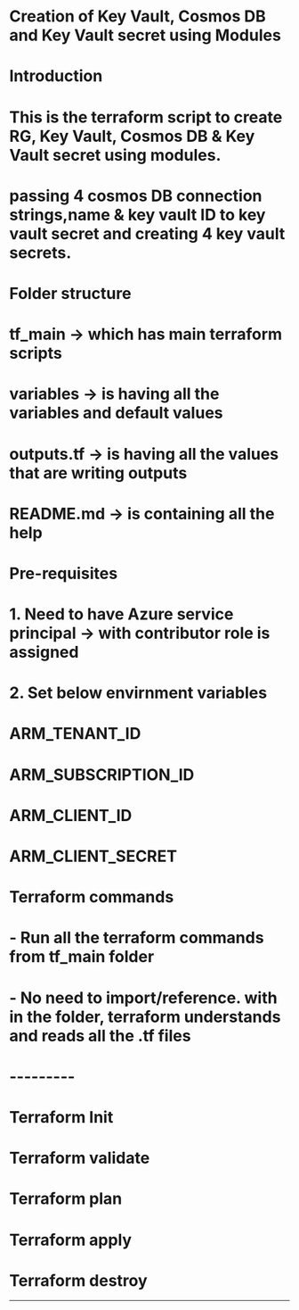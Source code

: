 
# Creation of Key Vault, Cosmos DB and Key Vault secret using Modules
# Introduction
# This is the terraform script to create RG, Key Vault, Cosmos DB & Key Vault secret using modules.
# passing 4 cosmos DB connection strings,name & key vault ID to key vault secret and creating 4 key vault secrets.
# Folder structure
# tf_main -> which has main terraform scripts
# variables -> is having all the variables and default values
# outputs.tf -> is having all the values that are writing outputs
# README.md -> is containing all the help
# Pre-requisites
# 1. Need to have Azure service principal -> with contributor role is assigned
# 2. Set below envirnment variables
# ARM_TENANT_ID
# ARM_SUBSCRIPTION_ID
# ARM_CLIENT_ID
# ARM_CLIENT_SECRET
# Terraform commands
# - Run all the terraform commands from tf_main folder
# - No need to import/reference. with in the folder, terraform understands and reads all the .tf files
# ---------
# Terraform Init
# Terraform validate
# Terraform plan
# Terraform apply
# Terraform destroy
---------